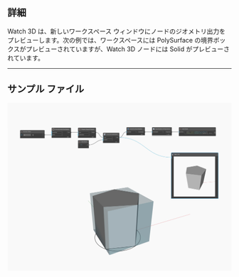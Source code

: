 ## 詳細
Watch 3D は、新しいワークスペース ウィンドウにノードのジオメトリ出力をプレビューします。次の例では、ワークスペースには PolySurface の境界ボックスがプレビューされていますが、Watch 3D ノードには Solid がプレビューされています。
___
## サンプル ファイル

![Watch 3D](./Watch3DNodeModels.Watch3D_img.jpg)

